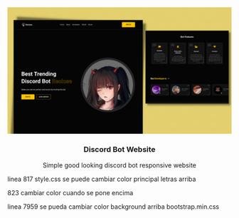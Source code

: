<center>
  <img src="botsite.png">
  <h3> Discord Bot Website </h3>
  <p> Simple good looking discord bot responsive website </p>
</center>


linea 817 style.css se puede cambiar color principal letras arriba

823 cambiar color cuando se pone encima

linea 7959 se pueda cambiar color background arriba bootstrap.min.css